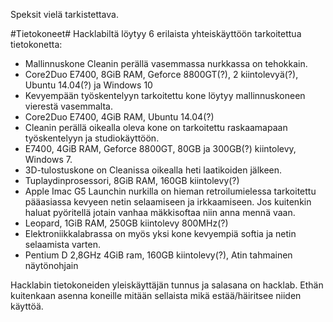 Speksit vielä tarkistettava.

#Tietokoneet#
Hacklabiltä löytyy 6 erilaista yhteiskäyttöön tarkoitettua tietokonetta:
* Mallinnuskone Cleanin perällä vasemmassa nurkkassa on tehokkain.
 * Core2Duo E7400, 8GiB RAM, Geforce 8800GT(?), 2 kiintolevyä(?), Ubuntu 14.04(?) ja Windows 10
* Kevyempään työskentelyyn tarkoitettu kone löytyy mallinnuskoneen vierestä vasemmalta.
 * Core2Duo E7400, 4GiB RAM, Ubuntu 14.04(?)
* Cleanin perällä oikealla oleva kone on tarkoitettu raskaamapaan työskentelyyn ja studiokäyttöön.
 * E7400, 4GiB RAM, Geforce 8800GT, 80GB ja 300GB(?) kiintolevy, Windows 7.
* 3D-tulostuskone on Cleanissa oikealla heti laatikoiden jälkeen.
 * Tuplaydinprosessori, 8GiB RAM, 160GB kiintolevy(?)
* Apple Imac G5 Launchin nurkilla on hieman retroilumielessa tarkoitettu pääasiassa kevyeen netin selaamiseen ja irkkaamiseen. Jos kuitenkin haluat pyöritellä jotain vanhaa mäkkisoftaa niin anna mennä vaan.
 * Leopard, 1GiB RAM, 250GB kiintolevy 800MHz(?)
* Elektroniikkalabrassa on myös yksi kone kevyempiä softia ja netin selaamista varten.
 * Pentium D 2,8GHz 4GiB ram, 160GB kiintolevy(?), Atin tahmainen näytönohjain

Hacklabin tietokoneiden yleiskäyttäjän tunnus ja salasana on hacklab. Ethän kuitenkaan asenna koneille mitään sellaista mikä estää/häiritsee niiden käyttöä.
